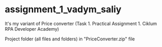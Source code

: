 # assignment_1_vadym_saliy

It's my variant of Price converter (Task 1. Practical Assignment 1. Ciklum RPA Developer Academy)

Project folder (all files and folders) in "PriceConverter.zip" file
